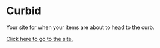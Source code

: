 # Curbid
Your site for when your items are about to head to the curb.

[Click here to go to the site.](https://curbdit.com)
